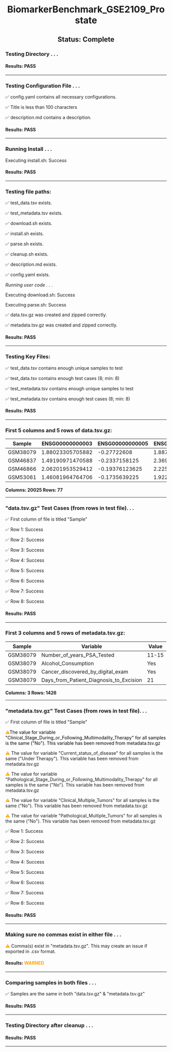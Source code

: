 <h1><center>BiomarkerBenchmark_GSE2109_Prostate</center></h1>
<h2><center> Status: Complete </center></h2>


### Testing Directory . . .

#### Results: PASS
---
### Testing Configuration File . . .

&#9989;	config.yaml contains all necessary configurations.

&#9989;	Title is less than 100 characters

&#9989;	description.md contains a description.

#### Results: PASS
---
### Running Install . . .

Executing install.sh: Success

#### Results: PASS
---

### Testing file paths:

&#9989;	test_data.tsv exists.

&#9989;	test_metadata.tsv exists.

&#9989;	download.sh exists.

&#9989;	install.sh exists.

&#9989;	parse.sh exists.

&#9989;	cleanup.sh exists.

&#9989;	description.md exists.

&#9989;	config.yaml exists.

*Running user code . . .*

Executing download.sh: Success

Executing parse.sh: Success

&#9989;	data.tsv.gz was created and zipped correctly.

&#9989;	metadata.tsv.gz was created and zipped correctly.

#### Results: PASS
---
### Testing Key Files:

&#9989;	test_data.tsv contains enough unique samples to test

&#9989;	test_data.tsv contains enough test cases (8; min: 8)

&#9989;	test_metadata.tsv contains enough unique samples to test

&#9989;	test_metadata.tsv contains enough test cases (8; min: 8)

#### Results: PASS
---

### First 5 columns and 5 rows of data.tsv.gz:

|	Sample	|	ENSG00000000003	|	ENSG00000000005	|	ENSG00000000419	|	ENSG00000000457	|
|	---	|	---	|	---	|	---	|	---	|
|	GSM38079	|	1.88023305705882	|	-0.27722608	|	1.88733032333333	|	0.3769980525	|
|	GSM46837	|	1.49190971470588	|	-0.2337158125	|	2.36947264444444	|	1.4301921496875	|
|	GSM46866	|	2.06201953529412	|	-0.19376123625	|	2.22562798	|	0.5496713615625	|
|	GSM53061	|	1.46081964764706	|	-0.1735639225	|	1.92268529666667	|	0.2441607125	|

**Columns: 20025 Rows: 77**

---
### "data.tsv.gz" Test Cases (from rows in test file). . .

&#9989;	First column of file is titled "Sample"

&#9989;	Row 1: Success

&#9989;	Row 2: Success

&#9989;	Row 3: Success

&#9989;	Row 4: Success

&#9989;	Row 5: Success

&#9989;	Row 6: Success

&#9989;	Row 7: Success

&#9989;	Row 8: Success

#### Results: PASS
---
### First 3 columns and 5 rows of metadata.tsv.gz:

|	Sample	|	Variable	|	Value	|
|	---	|	---	|	---	|
|	GSM38079	|	Number_of_years_PSA_Tested	|	11-15	|
|	GSM38079	|	Alcohol_Consumption	|	Yes	|
|	GSM38079	|	Cancer_discovered_by_digital_exam	|	Yes	|
|	GSM38079	|	Days_from_Patient_Diagnosis_to_Excision	|	21	|

**Columns: 3 Rows: 1426**

---
### "metadata.tsv.gz" Test Cases (from rows in test file). . .

&#9989;	First column of file is titled "Sample"

<font color="orange">&#9888;</font><font color="black">The value for variable "Clinical_Stage_During_or_Following_Multimodality_Therapy" for all samples is the same ("No"). This variable has been removed from metadata.tsv.gz</font>

<font color="orange">&#9888;	</font>The value for variable "Current_status_of_disease" for all samples is the same ("Under Therapy"). This variable has been removed from metadata.tsv.gz

<font color="orange">&#9888;	</font>The value for variable "Pathological_Stage_During_or_Following_Multimodality_Therapy" for all samples is the same ("No"). This variable has been removed from metadata.tsv.gz

<font color="orange">&#9888;	</font>The value for variable "Clinical_Multiple_Tumors" for all samples is the same ("No"). This variable has been removed from metadata.tsv.gz

<font color="orange">&#9888;	</font>The value for variable "Pathological_Multiple_Tumors" for all samples is the same ("No"). This variable has been removed from metadata.tsv.gz

&#9989;	Row 1: Success

&#9989;	Row 2: Success

&#9989;	Row 3: Success

&#9989;	Row 4: Success

&#9989;	Row 5: Success

&#9989;	Row 6: Success

&#9989;	Row 7: Success

&#9989;	Row 8: Success

#### Results: PASS
---
### Making sure no commas exist in either file . . .

<font color="orange">&#9888;</font>	Comma(s) exist in "metadata.tsv.gz". This may create an issue if exported in .csv format.

#### Results: **<font color="orange">WARNED</font>**
---
### Comparing samples in both files . . .

&#9989;	Samples are the same in both "data.tsv.gz" & "metadata.tsv.gz"

#### Results: PASS

---
### Testing Directory after cleanup . . .

#### Results: PASS
---
